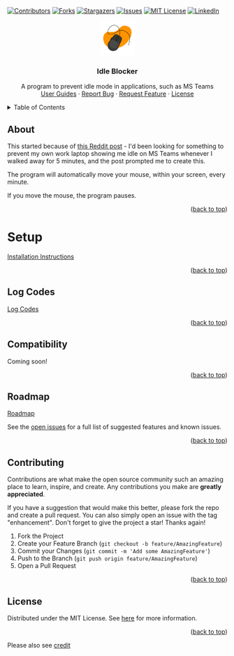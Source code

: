<!-- Improved compatibility of back to top link: See: https://github.com/othneildrew/Best-README-Template/pull/73 -->
<a id="readme-top"></a>
<!--
*** 
-->

<!-- PROJECT SHIELDS -->
<!--
*** I'm using markdown "reference style" links for readability.
*** Reference links are enclosed in brackets [ ] instead of parentheses ( ).
*** See the bottom of this document for the declaration of the reference variables
*** for contributors-url, forks-url, etc. This is an optional, concise syntax you may use.
*** https://www.markdownguide.org/basic-syntax/#reference-style-links
-->

[![Contributors][contributors-shield]][contributors-url]
[![Forks][forks-shield]][forks-url]
[![Stargazers][stars-shield]][stars-url]
[![Issues][issues-shield]][issues-url]
[![MIT License][license-shield]][license-url]
[![LinkedIn][linkedin-shield]][linkedin-url]

<div align="center">
  <a href="https://github.com/nyxtryx/Mouse-Mover/">
    <img src="images/logo.png" alt="Logo" width="80" height="80">
  </a>
</div>

<div>
  <h3 align="center">Idle Blocker</h3>

  <p align="center">
    A  program to prevent idle mode in applications, such as MS Teams
    <br />
    <a href="https://nyxtryx.github.io/Mouse-Mover/guides/index">User Guides</a>
    ·
    <a href="https://nyxtryx.github.io/Mouse-Mover/guides/report-a-bug">Report Bug</a>
    ·
    <a href="https://nyxtryx.github.io/Mouse-Mover/guides/report-a-bug">Request Feature</a>
    ·
    <a href="https://nyxtryx.github.io/Mouse-Mover/license">License</a>

  </p>
</div>

<details>
  <summary>Table of Contents</summary>
  <ol>
    <li><a href="#about">About</a></li>
    <li><a href="#setup">Setup</a></li>
    <li><a href='#log-codes'>Log Codes</a></li>
    <li><a href='#compatibility'>Compatibility</a></li>
    <li><a href="#roadmap">Roadmap</a></li>
    <li><a href="#contributing">Contributing</a></li>
    <li><a href="#license">License</a></li>
  </ol>
</details>

## About

This started because of [this Reddit post](https://www.reddit.com/r/workfromhome/comments/1cx7ayd/how_do_i_know_if_my_screen_time_is_monitored/) - I'd been looking for something to prevent my own work laptop showing me idle on MS Teams whenever I walked away for 5 minutes, and the post prompted me to create this.

The program will automatically move your mouse, within your screen, every minute.

If you move the mouse, the program pauses.

<p align="right">(<a href="#readme-top">back to top</a>)</p>

# Setup
[Installation Instructions](https://nyxtryx.github.io/Mouse-Mover/guides/index)

<p align="right">(<a href="#readme-top">back to top</a>)</p>

## Log Codes
[Log Codes](https://nyxtryx.github.io/Mouse-Mover/guides/log-codes)

<p align="right">(<a href="#readme-top">back to top</a>)</p>

## Compatibility
Coming soon!

<p align="right">(<a href="#readme-top">back to top</a>)</p>

## Roadmap
<!-- ❌   ✅  �-->
[Roadmap](https://nyxtryx.github.io/Mouse-Mover/guides/features)

See the [open issues](https://github.com/nyxtryx/Mouse-Mover/issues) for a full list of suggested features and known issues.

<p align="right">(<a href="#readme-top">back to top</a>)</p>

## Contributing

Contributions are what make the open source community such an amazing place to learn, inspire, and create. Any contributions you make are **greatly appreciated**.

If you have a suggestion that would make this better, please fork the repo and create a pull request. You can also simply open an issue with the tag "enhancement".
Don't forget to give the project a star! Thanks again!

1. Fork the Project
2. Create your Feature Branch (`git checkout -b feature/AmazingFeature`)
3. Commit your Changes (`git commit -m 'Add some AmazingFeature'`)
4. Push to the Branch (`git push origin feature/AmazingFeature`)
5. Open a Pull Request

<p align="right">(<a href="#readme-top">back to top</a>)</p>

<!-- LICENSE -->
## License

Distributed under the MIT License. See [here](https://nyxtryx.github.io/Mouse-Mover/mit-license) for more information.

<p align="right">(<a href="#readme-top">back to top</a>)</p>

Please also see [credit](https://nyxtryx.github.io/Mouse-Mover/credit.txt)

<!-- MARKDOWN LINKS -->
[contributors-shield]: https://img.shields.io/github/contributors/nyxtryx/Mouse-Mover.svg?style=for-the-badge
[contributors-url]: https://github.com/nyxtryx/Mouse-Mover/graphs/contributors
[forks-shield]: https://img.shields.io/github/forks/nyxtryx/Mouse-Mover.svg?style=for-the-badge
[forks-url]: https://github.com/nyxtryx/Mouse-Mover/network/members
[stars-shield]: https://img.shields.io/github/stars/nyxtryx/Mouse-Mover.svg?style=for-the-badge
[stars-url]: https://github.com/nyxtryx/Mouse-Mover/stargazers
[issues-shield]: https://img.shields.io/github/issues/nyxtryx/Mouse-Mover.svg?style=for-the-badge
[issues-url]: https://github.com/nyxtryx/Mouse-Mover/issues
[license-shield]: https://img.shields.io/github/license/nyxtryx/Mouse-Mover.svg?style=for-the-badge
[license-url]: https://github.com/nyxtryx/Mouse-Mover/blob/master/LICENSE.txt
[linkedin-shield]: https://img.shields.io/badge/-LinkedIn-black.svg?style=for-the-badge&logo=linkedin&colorB=555
[linkedin-url]: https://www.linkedin.com/in/dan-mcc/
[windows-cli-install-guide]: https://nyxtryx.github.io/Mouse-Mover/guides/windows-cli-install
[bug-reporting]: https://nyxtryx.github.io/Mouse-Mover/guides/report-a-bug
[setup]: https://nyxtryx.github.io/Mouse-Mover#setup